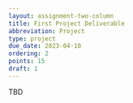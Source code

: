 ```yaml
---
layout: assignment-two-column
title: First Project Deliverable
abbreviation: Project
type: project
due_date: 2023-04-10
ordering: 2
points: 15
draft: 1
---
```

TBD
